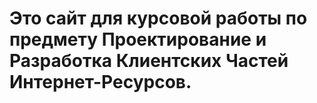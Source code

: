 # Это сайт для курсовой работы по предмету Проектирование и Разработка Клиентских Частей Интернет-Ресурсов.
